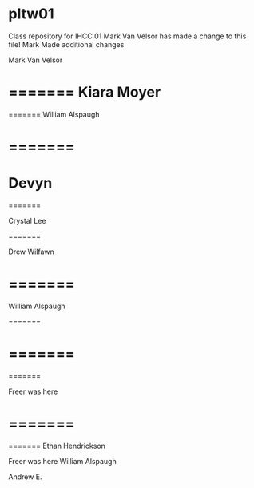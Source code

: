 # pltw01
Class repository for IHCC 01
Mark Van Velsor has made a change to this file!
Mark Made additional changes







Mark Van Velsor 

=======
Kiara Moyer
=======
=======
William Alspaugh

=======
=======
Devyn
=======

=======


Crystal Lee

=======

Drew Wilfawn

=======
=======

William Alspaugh




=======

=======
=======
=======

Freer was here

=======
=======

=======
Ethan Hendrickson


Freer was here
William Alspaugh

Andrew E.

